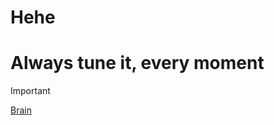# Hehe

# Always tune it, every moment 
>[!IMPORTANT]
><a href="https://youtube.com/shorts/ZuGkbE5wIcE?si=lPbI0Um5S18fl9K0">Brain</a>
